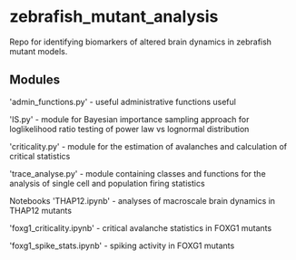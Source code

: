 # zebrafish_mutant_analysis
Repo for identifying biomarkers of altered brain dynamics in zebrafish mutant models.

## Modules
'admin_functions.py' - useful administrative functions useful

'IS.py' - module for Bayesian importance sampling approach for loglikelihood ratio testing of power law vs lognormal distribution

'criticality.py' - module for the estimation of avalanches and calculation of critical statistics

'trace_analyse.py' - module containing classes and functions for the analysis of single cell and population firing statistics

Notebooks
'THAP12.ipynb' - analyses of macroscale brain dynamics in THAP12 mutants

'foxg1_criticality.ipynb' - critical avalanche statistics in FOXG1 mutants

'foxg1_spike_stats.ipynb' - spiking activity in FOXG1 mutants
